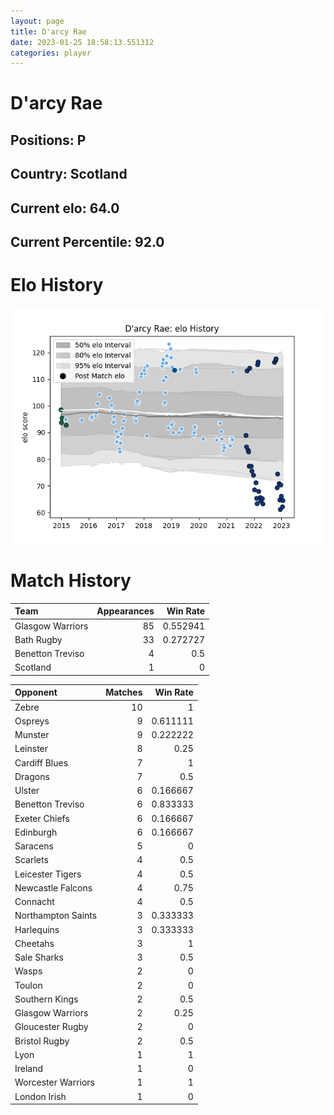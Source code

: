 ```yaml
---  
layout: page  
title: D'arcy Rae  
date: 2023-01-25 18:58:13.551312  
categories: player  
---
```

# D'arcy Rae

## Positions: P

## Country: Scotland

## Current elo: 64.0

## Current Percentile: 92.0

# Elo History


![elo history](history_D'arcyRae.png)
# Match History


| Team             |   Appearances |   Win Rate |
|:-----------------|--------------:|-----------:|
| Glasgow Warriors |            85 |   0.552941 |
| Bath Rugby       |            33 |   0.272727 |
| Benetton Treviso |             4 |   0.5      |
| Scotland         |             1 |   0        |

| Opponent           |   Matches |   Win Rate |
|:-------------------|----------:|-----------:|
| Zebre              |        10 |   1        |
| Ospreys            |         9 |   0.611111 |
| Munster            |         9 |   0.222222 |
| Leinster           |         8 |   0.25     |
| Cardiff Blues      |         7 |   1        |
| Dragons            |         7 |   0.5      |
| Ulster             |         6 |   0.166667 |
| Benetton Treviso   |         6 |   0.833333 |
| Exeter Chiefs      |         6 |   0.166667 |
| Edinburgh          |         6 |   0.166667 |
| Saracens           |         5 |   0        |
| Scarlets           |         4 |   0.5      |
| Leicester Tigers   |         4 |   0.5      |
| Newcastle Falcons  |         4 |   0.75     |
| Connacht           |         4 |   0.5      |
| Northampton Saints |         3 |   0.333333 |
| Harlequins         |         3 |   0.333333 |
| Cheetahs           |         3 |   1        |
| Sale Sharks        |         3 |   0.5      |
| Wasps              |         2 |   0        |
| Toulon             |         2 |   0        |
| Southern Kings     |         2 |   0.5      |
| Glasgow Warriors   |         2 |   0.25     |
| Gloucester Rugby   |         2 |   0        |
| Bristol Rugby      |         2 |   0.5      |
| Lyon               |         1 |   1        |
| Ireland            |         1 |   0        |
| Worcester Warriors |         1 |   1        |
| London Irish       |         1 |   0        |